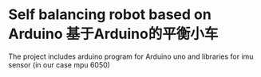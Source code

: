 # Self balancing robot based on Arduino 基于Arduino的平衡小车


The project includes arduino program for Arduino uno and libraries for imu sensor (in our case mpu 6050)
